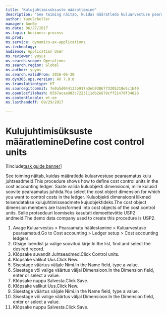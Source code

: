 ```yaml
--- 
title: "Kulujuhtimisüksuste määratlemine"
description: "See toiming näitab, kuidas määratleda kuluarvestuse pearaamatus kulu juhtseadmeid."
author: YuyuScheller
manager: AnnBe
ms.date: 06/27/2017
ms.topic: business-process
ms.prod: 
ms.service: dynamics-ax-applications
ms.technology: 
audience: Application User
ms.reviewer: yuyus
ms.search.scope: Operations
ms.search.region: Global
ms.author: yuyus
ms.search.validFrom: 2016-06-30
ms.dyn365.ops.version: AX 7.0.0
ms.translationtype: HT
ms.sourcegitcommit: 7e0a5d044133b917a3eb9386773205218e5c1b40
ms.openlocfilehash: 05b7acaa903c7223111db2e879cff2147df34628
ms.contentlocale: et-ee
ms.lasthandoff: 09/29/2017

---
```

# <a name="define-cost-control-units"></a><span data-ttu-id="e8b39-103">Kulujuhtimisüksuste määratlemine</span><span class="sxs-lookup"><span data-stu-id="e8b39-103">Define cost control units</span></span>

[!include[task guide banner](../../includes/task-guide-banner.md)]

<span data-ttu-id="e8b39-104">See toiming näitab, kuidas määratleda kuluarvestuse pearaamatus kulu juhtseadmeid.</span><span class="sxs-lookup"><span data-stu-id="e8b39-104">This procedure shows how to define cost control units in the cost accounting ledger.</span></span> <span data-ttu-id="e8b39-105">Saate valida kuluobjekti dimensiooni, mille kulusid soovite pearaamatus juhtida.</span><span class="sxs-lookup"><span data-stu-id="e8b39-105">You select the cost object dimension for which you want to control costs in the ledger.</span></span> <span data-ttu-id="e8b39-106">Kuluobjekti dimensiooni liikmed teisendatakse kulujuhtimisseadmete kujuobjektideks.</span><span class="sxs-lookup"><span data-stu-id="e8b39-106">The cost object dimension members are transformed into cost objects of the cost control units.</span></span> <span data-ttu-id="e8b39-107">Selle protseduuri loomiseks kasutati demoettevõtte USP2 andmeid.</span><span class="sxs-lookup"><span data-stu-id="e8b39-107">The demo data company used to create this procedure is USP2.</span></span>

1. <span data-ttu-id="e8b39-108">Avage Kuluarvestus > Pearaamatu häälestamine > Kuluarvestuse pearaamatud.</span><span class="sxs-lookup"><span data-stu-id="e8b39-108">Go to Cost accounting > Ledger setup > Cost accounting ledgers.</span></span>
2. <span data-ttu-id="e8b39-109">Otsige loendist ja valige soovitud kirje.</span><span class="sxs-lookup"><span data-stu-id="e8b39-109">In the list, find and select the desired record.</span></span>
3. <span data-ttu-id="e8b39-110">Klõpsake suvandit Juhtseadmed.</span><span class="sxs-lookup"><span data-stu-id="e8b39-110">Click Control units.</span></span>
4. <span data-ttu-id="e8b39-111">Klõpsake valikut Uus.</span><span class="sxs-lookup"><span data-stu-id="e8b39-111">Click New.</span></span>
5. <span data-ttu-id="e8b39-112">Sisestage väärtus väljale Nimi.</span><span class="sxs-lookup"><span data-stu-id="e8b39-112">In the Name field, type a value.</span></span>
6. <span data-ttu-id="e8b39-113">Sisestage või valige väärtus väljal Dimensioon.</span><span class="sxs-lookup"><span data-stu-id="e8b39-113">In the Dimension field, enter or select a value.</span></span>
7. <span data-ttu-id="e8b39-114">Klõpsake nuppu Salvesta.</span><span class="sxs-lookup"><span data-stu-id="e8b39-114">Click Save.</span></span>
8. <span data-ttu-id="e8b39-115">Klõpsake valikut Uus.</span><span class="sxs-lookup"><span data-stu-id="e8b39-115">Click New.</span></span>
9. <span data-ttu-id="e8b39-116">Sisestage väärtus väljale Nimi.</span><span class="sxs-lookup"><span data-stu-id="e8b39-116">In the Name field, type a value.</span></span>
10. <span data-ttu-id="e8b39-117">Sisestage või valige väärtus väljal Dimensioon.</span><span class="sxs-lookup"><span data-stu-id="e8b39-117">In the Dimension field, enter or select a value.</span></span>
11. <span data-ttu-id="e8b39-118">Klõpsake nuppu Salvesta.</span><span class="sxs-lookup"><span data-stu-id="e8b39-118">Click Save.</span></span>


